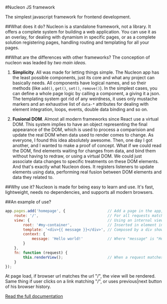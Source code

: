 #Nucleon JS framework

The simplest javascript framework for frontend development.

##What does it do?
Nucleon is a standalone framework, not a library. It offers a complete system for building a web application. You can use it as an overlay, for dealing with dynamism in specific pages, or as a complete solution registering pages, handling routing and templating for all your pages.

##What are the differences with other frameworks?
The conception of nucleon was leaded by _two main ideas_.

1. **Simplicity**. All was made for letting things simple. The Nucleon app has the least possible components, just its core and what any project can basically needs. All components have logical names, and so their methods (like `add()`, `get()`, `set()`, `remove()`). In the simplest cases, you can define a whole page logic by calling a component, a giving it a json. The templating system got rid of any weirdness, it uses only mustache markers and an exhaustive list of `data-*` attributes for dealing with element integration, loops, events, double data binding and so on.

2. **Fusional DOM**. Almost all modern frameworks since React use a virtual DOM. This system implies to have an object representing the final appearance of the DOM, which is used to process a comparision and update the real DOM when data used to render comes to change. As everyone, I found this idea absolutely awesome. Then, one day I got another, and I wanted to make a proof of concept. What if we could read the DOM, find elements waiting for changes from data, and bind them without having to redraw, or using a virtual DOM. We could just associate data changes to specific treatments on these DOM elements. And that's exactly what Nucleon does. It registers listeners to update elements using data, performing real fusion between DOM elements and data they related to.

##Why use it?
Nucleon is made for being easy to learn and use. It's fast, lightweight, needs no dependencies, and supports all modern browsers.

##An example of use?
```javascript
app.pages.add('homepage', {                   // Add a page in the app, for an homepage
    route: '/',                               // For all requests matching path "/"
    view: {                                   // Using an internal view
        root: '#my-container',                // Inserted in element in DOM having id "my-container"
        template: '<div>{{ message }}</div>', // Composed by a div showing a "message" value
        context: {
            message: 'Hello world!'           // Where "message" is "Hello world"
        }
    },
    fn: function (request) {
        this.renderView();                    // When a request matches the route, we render the view
    }
});
```
At page load, if browser url matches the url "/", the view will be rendered.
Same thing if user clicks on a link matching "/", or uses previous|next button of his browser history.

[Read the full documentation](https://github.com/moduleon/nucleon/tree/master/doc)
